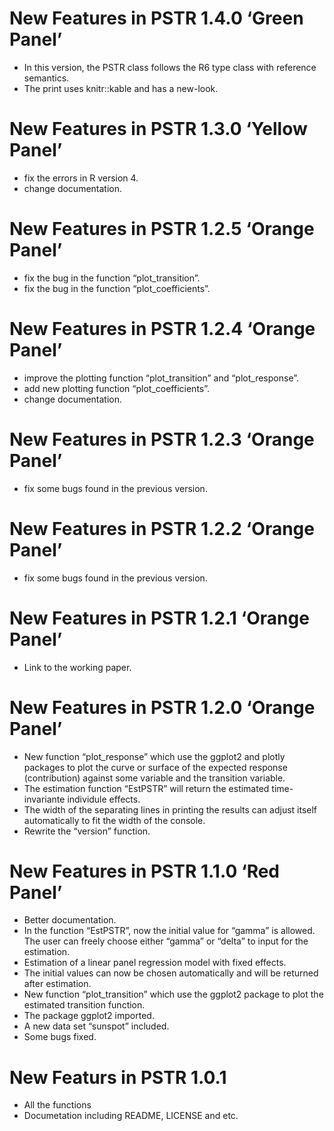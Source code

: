 <!-- README.md is generated from README.Rmd. Please edit that file -->

# New Features in PSTR 1.4.0 ‘Green Panel’

-   In this version, the PSTR class follows the R6 type class with
    reference semantics.
-   The print uses knitr::kable and has a new-look.

# New Features in PSTR 1.3.0 ‘Yellow Panel’

-   fix the errors in R version 4.
-   change documentation.

# New Features in PSTR 1.2.5 ‘Orange Panel’

-   fix the bug in the function “plot_transition”.
-   fix the bug in the function “plot_coefficients”.

# New Features in PSTR 1.2.4 ‘Orange Panel’

-   improve the plotting function “plot_transition” and “plot_response”.
-   add new plotting function “plot_coefficients”.
-   change documentation.

# New Features in PSTR 1.2.3 ‘Orange Panel’

-   fix some bugs found in the previous version.

# New Features in PSTR 1.2.2 ‘Orange Panel’

-   fix some bugs found in the previous version.

# New Features in PSTR 1.2.1 ‘Orange Panel’

-   Link to the working paper.

# New Features in PSTR 1.2.0 ‘Orange Panel’

-   New function “plot_response” which use the ggplot2 and plotly
    packages to plot the curve or surface of the expected response
    (contribution) against some variable and the transition variable.
-   The estimation function “EstPSTR” will return the estimated
    time-invariante individule effects.
-   The width of the separating lines in printing the results can adjust
    itself automatically to fit the width of the console.
-   Rewrite the “version” function.

# New Features in PSTR 1.1.0 ‘Red Panel’

-   Better documentation.
-   In the function “EstPSTR”, now the initial value for “gamma” is
    allowed. The user can freely choose either “gamma” or “delta” to
    input for the estimation.
-   Estimation of a linear panel regression model with fixed effects.
-   The initial values can now be chosen automatically and will be
    returned after estimation.
-   New function “plot_transition” which use the ggplot2 package to plot
    the estimated transition function.
-   The package ggplot2 imported.
-   A new data set “sunspot” included.
-   Some bugs fixed.

# New Featurs in PSTR 1.0.1

-   All the functions
-   Documetation including README, LICENSE and etc.
